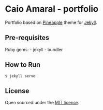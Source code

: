 # Caio Amaral - portfolio

Portfolio based on [Pineapple](https://arnolds.io/pineapple/) theme for [Jekyll](https://jekyllrb.com/).

## Pre-requisites
Ruby
gems:
    - jekyll
    - bundler

## How to Run

```
$ jekyll serve
```

## License

Open sourced under the [MIT license](LICENSE.md).
